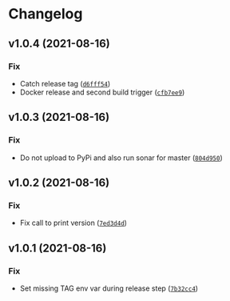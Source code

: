 # Changelog

<!--next-version-placeholder-->

## v1.0.4 (2021-08-16)
### Fix
* Catch release tag ([`d6fff54`](https://github.com/molgenis/molgenis-py-catalogue-transform/commit/d6fff54424b0e7ec604862764a0fb24a7280156f))
* Docker release and second build trigger ([`cfb7ee9`](https://github.com/molgenis/molgenis-py-catalogue-transform/commit/cfb7ee9dd47d8fc4baecdd8185527533a6268f3e))

## v1.0.3 (2021-08-16)
### Fix
* Do not upload to PyPi and also run sonar for master ([`804d950`](https://github.com/molgenis/molgenis-py-catalogue-transform/commit/804d95057392d4f817764586c8e67025dcec2f77))

## v1.0.2 (2021-08-16)
### Fix
* Fix call to print version ([`7ed3d4d`](https://github.com/molgenis/molgenis-py-catalogue-transform/commit/7ed3d4dbaddb52c0c487525cddb4dc8fa56fe268))

## v1.0.1 (2021-08-16)
### Fix
* Set missing TAG env var during release step ([`7b32cc4`](https://github.com/molgenis/molgenis-py-catalogue-transform/commit/7b32cc408880184a6400add657c84cf930380c2c))

